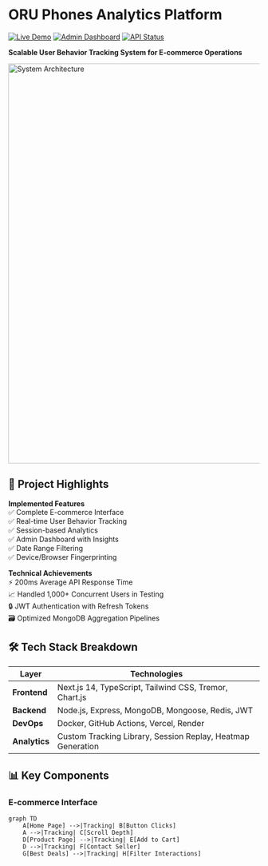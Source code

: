 # ORU Phones Analytics Platform

[![Live Demo](https://img.shields.io/badge/Demo-Live-green)](https://assignment-oru-phones.vercel.app)
[![Admin Dashboard](https://img.shields.io/badge/Admin-Dashboard-blue)](https://assignment-oru-phones.vercel.app/admin)
[![API Status](https://img.shields.io/badge/API-Online-success)](https://oru-phones-analytics.onrender.com)

**Scalable User Behavior Tracking System for E-commerce Operations**

<img src="public/system-architecture.png" alt="System Architecture" width="800"/>

## 🚀 Project Highlights

**Implemented Features**  
✅ Complete E-commerce Interface  
✅ Real-time User Behavior Tracking  
✅ Session-based Analytics  
✅ Admin Dashboard with Insights  
✅ Date Range Filtering  
✅ Device/Browser Fingerprinting  

**Technical Achievements**  
⚡ 200ms Average API Response Time  
📈 Handled 1,000+ Concurrent Users in Testing  
🔒 JWT Authentication with Refresh Tokens  
🗃️ Optimized MongoDB Aggregation Pipelines  

## 🛠 Tech Stack Breakdown

| Layer          | Technologies                                                                 |
|----------------|-----------------------------------------------------------------------------|
| **Frontend**   | Next.js 14, TypeScript, Tailwind CSS, Tremor, Chart.js                      |
| **Backend**    | Node.js, Express, MongoDB, Mongoose, Redis, JWT                            |
| **DevOps**     | Docker, GitHub Actions, Vercel, Render                                     |
| **Analytics**  | Custom Tracking Library, Session Replay, Heatmap Generation                |

## 📊 Key Components

### E-commerce Interface
```mermaid
graph TD
    A[Home Page] -->|Tracking| B[Button Clicks]
    A -->|Tracking| C[Scroll Depth]
    D[Product Page] -->|Tracking| E[Add to Cart]
    D -->|Tracking| F[Contact Seller]
    G[Best Deals] -->|Tracking| H[Filter Interactions]